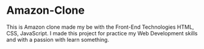 # Amazon-Clone
This is Amazon clone made my be with the Front-End Technologies HTML, CSS, JavaScript. I made this project for practice my Web Development skills and with a passion with learn something. 
